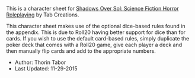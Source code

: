 This is a character sheet for [Shadows Over Sol: Science Fiction Horror Roleplaying](http://www.tabcreations.com/site/Shadows_Over_Sol)
by Tab Creations.

This character sheet makes use of the optional dice-based rules found in the appendix. This is due to Roll20 having better support 
for dice than for cards. If you wish to use the default card-based rules, simply duplicate the poker deck that comes with a Roll20 
game, give each player a deck and then manually flip cards and add to the appropriate numbers.

* Author: Thorin Tabor
* Last Updated: 11-29-2015